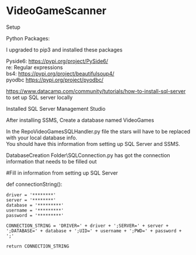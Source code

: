 # VideoGameScanner

Setup

Python Packages:

I upgraded to pip3 and installed these packages

Pyside6:  https://pypi.org/project/PySide6/ </br>
re:       Regular expressions </br>
bs4:      https://pypi.org/project/beautifulsoup4/ </br>
pyodbc    https://pypi.org/project/pyodbc/


https://www.datacamp.com/community/tutorials/how-to-install-sql-server to set up SQL server locally

Installed SQL Server Management Studio

After installing SSMS, Create a database named VideoGames

In the RepoVideoGamesSQLHandler.py file the stars will have to be replaced with your local database info. </br>
You should have this information from setting up SQL Server and SSMS.

DatabaseCreation Folder\SQLConnection.py  has got the connection information that needs to be filled out
    
#Fill in information from setting up SQL Server</br>

def connectionString():

    driver = '********'
    server = '********'
    database = '*********'
    username = '*********'
    password = '*********'

    CONNECTION_STRING = 'DRIVER=' + driver + ';SERVER=' + server + ';DATABASE=' + database + ';UID=' + username + ';PWD=' + password + ';'

    return CONNECTION_STRING

